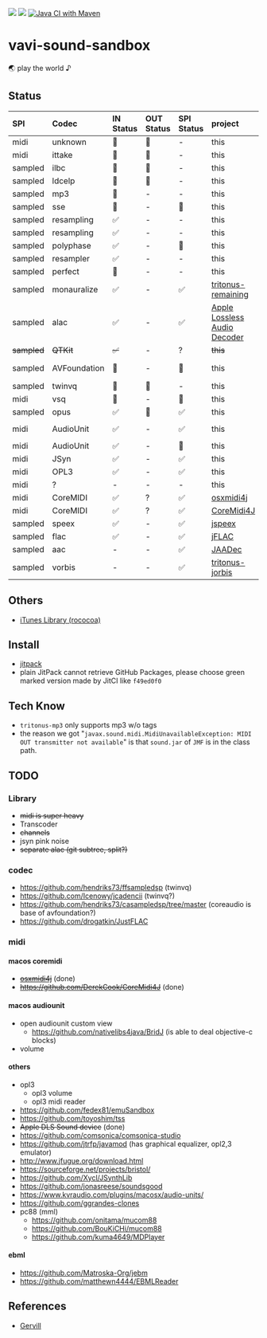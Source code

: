 [![](https://jitpack.io/v/umjammer/vavi-sound-sandbox.svg)](https://jitpack.io/#umjammer/vavi-sound-sandbox)
[![](https://jitci.com/gh/umjammer/vavi-sound-sandbox/svg)](https://jitci.com/gh/umjammer/vavi-sound-sandbox)
[![Java CI with Maven](https://github.com/umjammer/vavi-sound-sandbox/workflows/Java%20CI%20with%20Maven/badge.svg)](https://github.com/umjammer/vavi-sound-sandbox/actions)

# vavi-sound-sandbox

🌏 play the world ♪ 

## Status

| **SPI** |  **Codec** | **IN Status** | **OUT Status** | **SPI Status** | **project** | **Description** | **Comment** |
|:--------|:-----------|:--------------|:---------------|:---------------|:------------|:----------------|:------------|
| midi    | unknown    | 🚫 | 🚫 | - | this | MFi by [unknown]() | |
| midi    | ittake     | 🚫 | 🚫 | - | this | MFi by [ittake](https://web.archive.org/web/20090515001654/http://tokyo.cool.ne.jp/ittake/java/MIDIToMLDv013/MIDIToMLD.html) | |
| sampled | ilbc       | 🚫 | 🚫 | - | this | [c](http://www.ilbcfreeware.org/) | |
| sampled | ldcelp     | 🚫 | 🚫 | - | this | [c](ftp://svr-ftp.eng.cam.ac.uk/pub/comp.speech/coding/ldcelp-2.0.tar.gz) | |
| sampled | mp3        | 🚫 | -  | -  | this | [mp3](https://github.com/umjammer/vavi-sound-sandbox/tree/master/src/main/java/vavi/sound/mp3) | need to deal tags |
| sampled | sse        | 🚫 | -  | 🚫 | this | [sse](http://shibatch.sourceforge.net/download/) | |
| sampled | resampling | ✅ | -  | -  | this | [laoe](http://www.oli4.ch/laoe/home.html) | |
| sampled | resampling | ✅ | -  | -  | this | [rohm](https://en.wikipedia.org/wiki/Rohm) | |
| sampled | polyphase  | ✅ | -  | 🚧 | this | [sox](http://sox.sourceforge.net/) resampling | |
| sampled | resampler  | ✅ | -  | - | this | [sox](http://sox.sourceforge.net/) resampling | |
| sampled | perfect    | 🚧 | -  | - | this | [sox](http://sox.sourceforge.net/) resampling | |
| sampled | monauralize | ✅ | - | ✅ | [tritonus-remaining](https://github.com/umjammer/tritonus-remaining) | `PCM2PCMConversionProvider` | works but not suitable for resampling |
| sampled | alac       | ✅ | -  | ✅ | [Apple Lossless Audio Decoder](https://github.com/umjammer/Java-Apple-Lossless-decoder) | | |
| ~~sampled~~ | ~~QTKit~~  | ~~✅~~ | -  | ? | ~~this~~ | ~~[rococoa](https://github.com/umjammer/rococoa)~~ | deprecated |
| sampled | AVFoundation | 🚧 | - | 🚧 | this | [rococoa](https://github.com/umjammer/rococoa) | use `AVAudioConverter` how to return objc value in callback? |
| sampled | twinvq     | 🚫 | 🚫 | - | this | | TODO use ffmpeg |
| midi    | vsq        | 🚧 | -  | 🚧 | this | | YAMAHA Vocaloid |
| sampled | opus       | ✅ | 🚫 | ✅ | this | [concentus](https://github.com/lostromb/concentus) | |
| midi    | AudioUnit  | ✅ | - | ✅ | this | [rococoa](https://github.com/umjammer/rococoa) | use `AVAudioUnitMIDIInstrument/kAudioUnitSubType_DLSSynth` |
| midi    | AudioUnit  | ✅ | - | 🚫 | this | [rococoa](https://github.com/umjammer/rococoa) | use `AVAudioUnitSampler`, how to adjust sf2 patch? |
| midi    | JSyn       | ✅ | -  | ✅ | this | [JSyn](https://github.com/philburk/jsyn) | looking for good drums |
| midi    | OPL3       | ✅ | - | ✅ | this | [adplug](https://github.com/adplug/adplug) | [opl3-player](http://opl3.cozendey.com/) |
| midi    | ?          | -  | -  | -  | this |  | opl, ma |
| midi    | CoreMIDI   | ✅ | ?  | ✅ | [osxmidi4j](https://github.com/locurasoft/osxmidi4j) | rococoa | iac ✓, network ✓, bluetooth ? |
| midi    | CoreMIDI   | ✅ | ?  | ✅ | [CoreMidi4J](https://github.com/DerekCook/CoreMidi4J) | jni | iac ✓, network ✓, bluetooth ? |
| sampled | speex      | ✅ | -  | ✅ | [jspeex](http://jspeex.sourceforge.net/) | | sample rate is limited to convert |
| sampled | flac       | ✅ | -  | ✅ | [jFLAC](http://jflac.sourceforge.net/) | | |
| sampled | aac        | -  | -  | ✅ | [JAADec](https://github.com/umjammer/JAADec) | | |
| sampled | vorbis     | -  | -  | ✅ | [tritonus-jorbis](https://github.com/umjammer/tritonus-jorbis) | | |

## Others

 * [iTunes Library (rococoa)](https://github.com/umjammer/vavi-sound-sandbox/tree/master/src/main/java/vavix/rococoa/ituneslibrary)

## Install

  * [jitpack](https://jitpack.io/#umjammer/vavi-sound-sandbox)
  * plain JitPack cannot retrieve GitHub Packages, please choose green marked version made by JitCI like `f49ed0f0`

## Tech Know

  * `tritonus-mp3` only supports mp3 w/o tags
  * the reason we got "`javax.sound.midi.MidiUnavailableException: MIDI OUT transmitter not available`" is that `sound.jar` of `JMF` is in the class path.

## TODO

### Library

 * ~~midi is super heavy~~
 * Transcoder
 * ~~channels~~
 * jsyn pink noise
 * ~~separate alac (git subtree, split?)~~

### codec

 * https://github.com/hendriks73/ffsampledsp (twinvq)
 * https://github.com/Icenowy/jcadencii (twinvq?)
 * https://github.com/hendriks73/casampledsp/tree/master (coreaudio is base of avfoundation?)
 * https://github.com/drogatkin/JustFLAC

### midi

#### macos coremidi

 * ~~[osxmidi4j](https://github.com/locurasoft/osxmidi4j)~~ (done)
 * ~~https://github.com/DerekCook/CoreMidi4J~~ (done)

#### macos audiounit

 * open audiounit custom view
   * https://github.com/nativelibs4java/BridJ (is able to deal objective-c blocks)
 * volume

#### others

 * opl3
   * opl3 volume
   * opl3 midi reader
 * https://github.com/fedex81/emuSandbox
 * https://github.com/toyoshim/tss
 * ~~Apple DLS Sound device~~ (done)
 * https://github.com/comsonica/comsonica-studio
 * https://github.com/jtrfp/javamod (has graphical equalizer, opl2,3 emulator)
 * http://www.jfugue.org/download.html
 * https://sourceforge.net/projects/bristol/
 * https://github.com/Xycl/JSynthLib
 * https://github.com/jonasreese/soundsgood
 * https://www.kvraudio.com/plugins/macosx/audio-units/
 * https://github.com/ggrandes-clones
 * pc88 (mml)
   * https://github.com/onitama/mucom88
   * https://github.com/BouKiCHi/mucom88
   * https://github.com/kuma4649/MDPlayer

#### ebml

 * https://github.com/Matroska-Org/jebm
 * https://github.com/matthewn4444/EBMLReader

## References

 * [Gervill](https://github.com/bluenote10/gervill)



